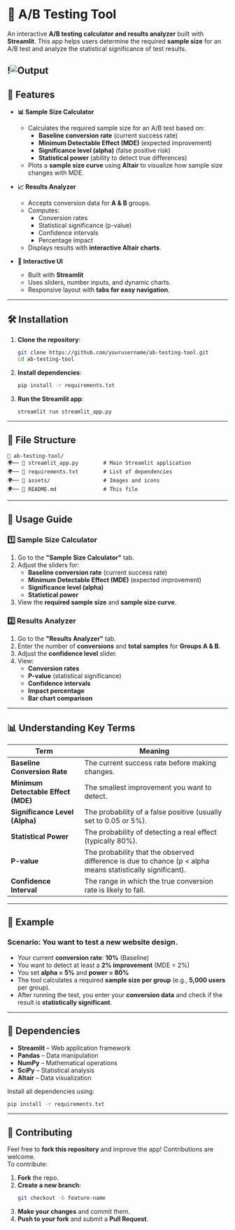 # 🧪 A/B Testing Tool

An interactive **A/B testing calculator and results analyzer** built with **Streamlit**. This app helps users determine the required **sample size** for an A/B test and analyze the statistical significance of test results.

!![Output](Screenshot(129).png)
---

## 🚀 Features
- **📊 Sample Size Calculator**  
  - Calculates the required sample size for an A/B test based on:
    - **Baseline conversion rate** (current success rate)
    - **Minimum Detectable Effect (MDE)** (expected improvement)
    - **Significance level (alpha)** (false positive risk)
    - **Statistical power** (ability to detect true differences)
  - Plots a **sample size curve** using **Altair** to visualize how sample size changes with MDE.

- **📈 Results Analyzer**  
  - Accepts conversion data for **A & B** groups.
  - Computes:
    - Conversion rates
    - Statistical significance (p-value)
    - Confidence intervals
    - Percentage impact
  - Displays results with **interactive Altair charts**.

- **🎨 Interactive UI**
  - Built with **Streamlit**
  - Uses sliders, number inputs, and dynamic charts.
  - Responsive layout with **tabs for easy navigation**.

---

## 🛠️ Installation
1. **Clone the repository**:
   ```bash
   git clone https://github.com/yourusername/ab-testing-tool.git
   cd ab-testing-tool
   ```

2. **Install dependencies**:
   ```bash
   pip install -r requirements.txt
   ```

3. **Run the Streamlit app**:
   ```bash
   streamlit run streamlit_app.py
   ```

---

## 📂 File Structure
```
📁 ab-testing-tool/
🌍── 📄 streamlit_app.py        # Main Streamlit application
🌍── 📄 requirements.txt        # List of dependencies
🌍── 📁 assets/                 # Images and icons
🌍── 📄 README.md               # This file
```

---

## 📖 Usage Guide
### **1️⃣ Sample Size Calculator**
1. Go to the **"Sample Size Calculator"** tab.
2. Adjust the sliders for:
   - **Baseline conversion rate** (current success rate)
   - **Minimum Detectable Effect (MDE)** (expected improvement)
   - **Significance level (alpha)**
   - **Statistical power**
3. View the **required sample size** and **sample size curve**.

### **2️⃣ Results Analyzer**
1. Go to the **"Results Analyzer"** tab.
2. Enter the number of **conversions** and **total samples** for **Groups A & B**.
3. Adjust the **confidence level** slider.
4. View:
   - **Conversion rates**
   - **P-value** (statistical significance)
   - **Confidence intervals**
   - **Impact percentage**
   - **Bar chart comparison**

---

## 📊 Understanding Key Terms
| Term | Meaning |
|------|---------|
| **Baseline Conversion Rate** | The current success rate before making changes. |
| **Minimum Detectable Effect (MDE)** | The smallest improvement you want to detect. |
| **Significance Level (Alpha)** | The probability of a false positive (usually set to 0.05 or 5%). |
| **Statistical Power** | The probability of detecting a real effect (typically 80%). |
| **P-value** | The probability that the observed difference is due to chance (p < alpha means statistically significant). |
| **Confidence Interval** | The range in which the true conversion rate is likely to fall. |

---

## 📍 Example
### **Scenario**: You want to test a new **website design**.
- Your current **conversion rate**: **10%** (Baseline)
- You want to detect at least a **2% improvement** (MDE = 2%)
- You set **alpha = 5%** and **power = 80%**
- The tool calculates a required **sample size per group** (e.g., **5,000 users** per group).
- After running the test, you enter your **conversion data** and check if the result is **statistically significant**.

---

## 📝 Dependencies
- **Streamlit** – Web application framework
- **Pandas** – Data manipulation
- **NumPy** – Mathematical operations
- **SciPy** – Statistical analysis
- **Altair** – Data visualization

Install all dependencies using:
```bash
pip install -r requirements.txt
```

---

## 🌟 Contributing
Feel free to **fork this repository** and improve the app! Contributions are welcome.  
To contribute:
1. **Fork** the repo.
2. **Create a new branch**:
   ```bash
   git checkout -b feature-name
   ```
3. **Make your changes** and commit them.
4. **Push to your fork** and submit a **Pull Request**.

